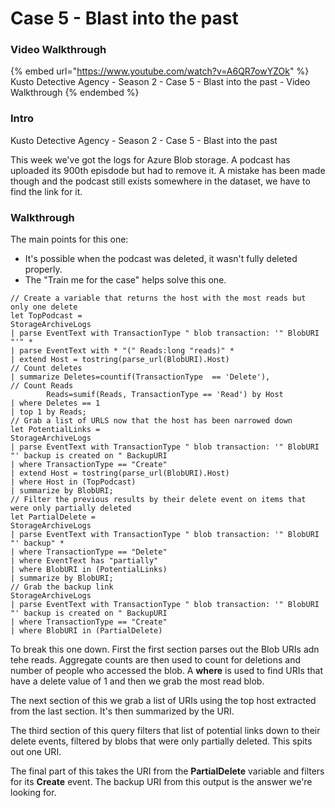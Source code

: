 # Case 5 - Blast into the past

### Video Walkthrough



{% embed url="https://www.youtube.com/watch?v=A6QR7owYZOk" %}
Kusto Detective Agency - Season 2 - Case 5 - Blast into the past - Video Walkthrough
{% endembed %}

### Intro

Kusto Detective Agency - Season 2 - Case 5 - Blast into the past

This week we've got the logs for Azure Blob storage. A podcast has uploaded its 900th episdode but had to remove it. A mistake has been made though and the podcast still exists somewhere in the dataset, we have to find the link for it.

### Walkthrough

The main points for this one:

* It's possible when the podcast was deleted, it wasn't fully deleted properly.
* The "Train me for the case" helps solve this one.

```kusto
// Create a variable that returns the host with the most reads but only one delete
let TopPodcast = 
StorageArchiveLogs
| parse EventText with TransactionType " blob transaction: '" BlobURI "'" *
| parse EventText with * "(" Reads:long "reads)" *
| extend Host = tostring(parse_url(BlobURI).Host)
// Count deletes
| summarize Deletes=countif(TransactionType  == 'Delete'), 
// Count Reads
        Reads=sumif(Reads, TransactionType == 'Read') by Host
| where Deletes == 1
| top 1 by Reads;
// Grab a list of URLS now that the host has been narrowed down
let PotentialLinks =
StorageArchiveLogs
| parse EventText with TransactionType " blob transaction: '" BlobURI "' backup is created on " BackupURI
| where TransactionType == "Create"
| extend Host = tostring(parse_url(BlobURI).Host)
| where Host in (TopPodcast)
| summarize by BlobURI;
// Filter the previous results by their delete event on items that were only partially deleted
let PartialDelete =
StorageArchiveLogs
| parse EventText with TransactionType " blob transaction: '" BlobURI "' backup" *
| where TransactionType == "Delete"
| where EventText has "partially"
| where BlobURI in (PotentialLinks)
| summarize by BlobURI;
// Grab the backup link
StorageArchiveLogs
| parse EventText with TransactionType " blob transaction: '" BlobURI "' backup is created on " BackupURI
| where TransactionType == "Create"
| where BlobURI in (PartialDelete)
```

To break this one down. First the first section parses out the Blob URIs adn tehe reads. Aggregate counts are then used to count for deletions and number of people who accessed the blob. A **where** is used to find URIs that have a delete value of 1 and then we grab the most read blob.

The next section of this we grab a list of URIs using the top host extracted from the last section. It's then summarized by the URI.

The third section of this query filters that list of potential links down to their delete events, filtered by blobs that were only partially deleted. This spits out one URI.

The final part of this takes the URI from the **PartialDelete** variable and filters for its **Create** event. The backup URI from this output is the answer we're looking for.
